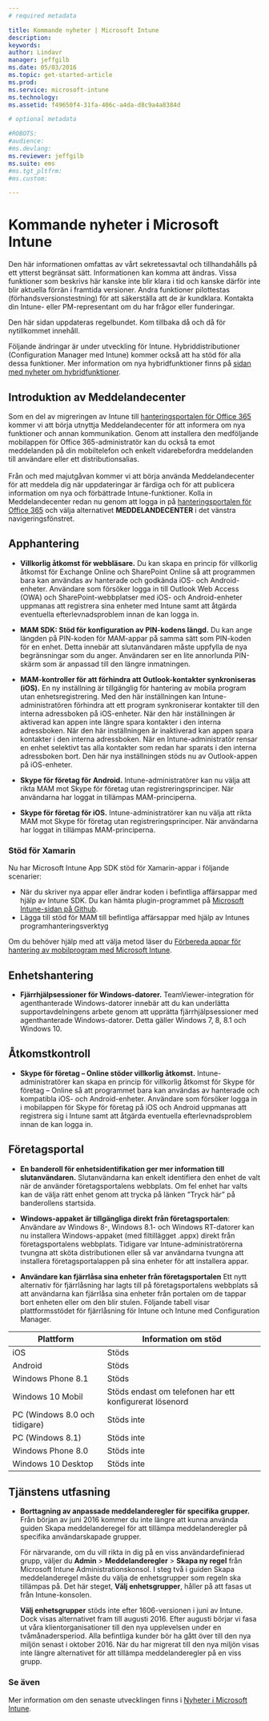 ```yaml
---
# required metadata

title: Kommande nyheter | Microsoft Intune
description:
keywords:
author: Lindavr
manager: jeffgilb
ms.date: 05/03/2016
ms.topic: get-started-article
ms.prod:
ms.service: microsoft-intune
ms.technology:
ms.assetid: f49650f4-31fa-406c-a4da-d8c9a4a8384d

# optional metadata

#ROBOTS:
#audience:
#ms.devlang:
ms.reviewer: jeffgilb
ms.suite: ems
#ms.tgt_pltfrm:
#ms.custom:

---
```


# Kommande nyheter i Microsoft Intune
Den här informationen omfattas av vårt sekretessavtal och tillhandahålls på ett ytterst begränsat sätt. Informationen kan komma att ändras. Vissa funktioner som beskrivs här kanske inte blir klara i tid och kanske därför inte blir aktuella förrän i framtida versioner. Andra funktioner pilottestas (förhandsversionstestning) för att säkerställa att de är kundklara. Kontakta din Intune- eller PM-representant om du har frågor eller funderingar.

Den här sidan uppdateras regelbundet. Kom tillbaka då och då för nytillkommet innehåll.

Följande ändringar är under utveckling för Intune. Hybriddistributioner (Configuration Manager med Intune) kommer också att ha stöd för alla dessa funktioner. Mer information om nya hybridfunktioner finns på [sidan med nyheter om hybridfunktioner](https://technet.microsoft.com/en-US/library/mt718155(TechNet.10).aspx).

## Introduktion av Meddelandecenter
Som en del av migreringen av Intune till [hanteringsportalen för Office 365](https://portal.office.com/) kommer vi att börja utnyttja Meddelandecenter för att informera om nya funktioner och annan kommunikation.  Genom att installera den medföljande mobilappen för Office 365-administratör kan du också ta emot meddelanden på din mobiltelefon och enkelt vidarebefordra meddelanden till användare eller ett distributionsalias.<br>  
Från och med majutgåvan kommer vi att börja använda Meddelandecenter för att meddela dig när uppdateringar är färdiga och för att publicera information om nya och förbättrade Intune-funktioner.  Kolla in Meddelandecenter redan nu genom att logga in på [hanteringsportalen för Office 365](https://portal.office.com/) och välja alternativet **MEDDELANDECENTER** i det vänstra navigeringsfönstret.
<!---TFS 1242782--->


## Apphantering
- **Villkorlig åtkomst för webbläsare.** Du kan skapa en princip för villkorlig åtkomst för Exchange Online och SharePoint Online så att programmen bara kan användas av hanterade och godkända iOS- och Android-enheter. Användare som försöker logga in till Outlook Web Access (OWA) och SharePoint-webbplatser med iOS- och Android-enheter uppmanas att registrera sina enheter med Intune samt att åtgärda eventuella efterlevnadsproblem innan de kan logga in.
<!---TFS 1175844--->

- **MAM SDK: Stöd för konfiguration av PIN-kodens längd.** Du kan ange längden på PIN-koden för MAM-appar på samma sätt som PIN-koden för en enhet. Detta innebär att slutanvändaren måste uppfylla de nya begränsningar som du anger. Användaren ser en lite annorlunda PIN-skärm som är anpassad till den längre inmatningen.
<!--- TFS 1104753--->

- **MAM-kontroller för att förhindra att Outlook-kontakter synkroniseras (iOS).** En ny inställning är tillgänglig för hantering av mobila program utan enhetsregistrering. Med den här inställningen kan Intune-administratören förhindra att ett program synkroniserar kontakter till den interna adressboken på iOS-enheter. När den här inställningen är aktiverad kan appen inte längre spara kontakter i den interna adressboken. När den här inställningen är inaktiverad kan appen spara kontakter i den interna adressboken. När en Intune-administratör rensar en enhet selektivt tas alla kontakter som redan har sparats i den interna adressboken bort. Den här nya inställningen stöds nu av Outlook-appen på iOS-enheter.
<!---TFS item 1276166--->

- **Skype för företag för Android.** Intune-administratörer kan nu välja att rikta MAM mot Skype för företag utan registreringsprinciper.  När användarna har loggat in tillämpas MAM-principerna.
<!--- TFS item 1248444 --->

- **Skype för företag för iOS.** Intune-administratörer kan nu välja att rikta MAM mot Skype för företag utan registreringsprinciper.  När användarna har loggat in tillämpas MAM-principerna.
<!--- TFS item 1248443 --->

### Stöd för Xamarin
Nu har Microsoft Intune App SDK stöd för Xamarin-appar i följande scenarier:

- När du skriver nya appar eller ändrar koden i befintliga affärsappar med hjälp av Intune SDK. Du kan hämta plugin-programmet på [Microsoft Intune-sidan på Github](https://github.com/msintuneappsdk).
- Lägga till stöd för MAM till befintliga affärsappar med hjälp av Intunes programhanteringsverktyg

Om du behöver hjälp med att välja metod läser du [Förbereda appar för hantering av mobilprogram med Microsoft Intune](https://docs.microsoft.com/en-us/intune/deploy-use/decide-how-to-prepare-apps-for-mobile-application-management-with-microsoft-intune).
<!--- TFS 1061478 & TFS 1152340--->


## Enhetshantering
- **Fjärrhjälpsessioner för Windows-datorer.** TeamViewer-integration för agenthanterade Windows-datorer innebär att du kan underlätta supportavdelningens arbete genom att upprätta fjärrhjälpsessioner med agenthanterade Windows-datorer. Detta gäller Windows 7, 8, 8.1 och Windows 10.
<!--- TFS 1284856--->


<!--- TFS item 1274326 --->

## Åtkomstkontroll
* **Skype för företag – Online stöder villkorlig åtkomst.** Intune-administratörer kan skapa en princip för villkorlig åtkomst för Skype för företag – Online så att programmet bara kan användas av hanterade och kompatibla iOS- och Android-enheter. Användare som försöker logga in i mobilappen för Skype för företag på iOS och Android uppmanas att registrera sig i Intune samt att åtgärda eventuella efterlevnadsproblem innan de kan logga in.
<!---TFS item 1254499--->

## Företagsportal
* **En banderoll för enhetsidentifikation ger mer information till slutanvändaren.** Slutanvändarna kan enkelt identifiera den enhet de valt när de använder företagsportalens webbplats. Om fel enhet har valts kan de välja rätt enhet genom att trycka på länken ”Tryck här” på banderollens startsida.
<!--- TFS 1231157--->

* **Windows-appaket är tillgängliga direkt från företagsportalen**: Användare av Windows 8-, Windows 8.1- och Windows RT-datorer kan nu installera Windows-appaket (med filtillägget .appx) direkt från företagsportalens webbplats. Tidigare var Intune-administratörerna tvungna att sköta distributionen eller så var användarna tvungna att installera företagsportalappen på sina enheter för att installera appar.
<!--- TFS item 1082481 --->

* **Användare kan fjärrlåsa sina enheter från företagsportalen** Ett nytt alternativ för fjärrlåsning har lagts till på företagsportalens webbplats så att användarna kan fjärrlåsa sina enheter från portalen om de tappar bort enheten eller om den blir stulen. Följande tabell visar plattformsstödet för fjärrlåsning för Intune och Intune med Configuration Manager.
<!--- TFS item 1195661 --->

|Plattform  |Information om stöd|
|---------|---------|
|iOS | Stöds|
|Android | Stöds|
|Windows Phone 8.1 | Stöds|
|Windows 10 Mobil | Stöds endast om telefonen har ett konfigurerat lösenord|
|PC (Windows 8.0 och tidigare) | Stöds inte|
|PC (Windows 8.1) | Stöds inte|
|Windows Phone 8.0 | Stöds inte|
|Windows 10 Desktop | Stöds inte|

## Tjänstens utfasning
* **Borttagning av anpassade meddelanderegler för specifika grupper.** Från början av juni 2016 kommer du inte längre att kunna använda guiden Skapa meddelanderegel för att tillämpa meddelanderegler på specifika användarskapade grupper.

    För närvarande, om du vill rikta in dig på en viss användardefinierad grupp, väljer du **Admin** > **Meddelanderegler** > **Skapa ny regel** från Microsoft Intune Administrationskonsol. I steg två i guiden Skapa meddelanderegel måste du välja de enhetsgrupper som regeln ska tillämpas på. Det här steget, **Välj enhetsgrupper**, håller på att fasas ut från Intune-konsolen.

    **Välj enhetsgrupper** stöds inte efter 1606-versionen i juni av Intune. Dock visas alternativet fram till augusti 2016. Efter augusti börjar vi fasa ut våra klientorganisationer till den nya upplevelsen under en tvåmånadersperiod. Alla befintliga kunder bör ha gått över till den nya miljön senast i oktober 2016. När du har migrerat till den nya miljön visas inte längre alternativet för att tillämpa meddelanderegler på en viss grupp.
<!---   TFS 1278864--->







### Se även
Mer information om den senaste utvecklingen finns i [Nyheter i Microsoft Intune](whats-new-in-microsoft-intune.md).


<!--HONumber=May16_HO1-->


